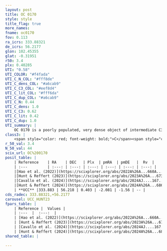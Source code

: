 ```yaml
---
layout: post
title: OC 0170
style: style
title_flag: true
more_names: 
fname: oc0170
fov: 0.113
ra_icrs: 333.88321
de_icrs: 56.2177
glon: 102.45355
glat: -0.31951
r50: 3.4
plx: 0.40285
UTI: "0.58"
UTI_COLOR: "#f4fada"
UTI_C_N_COL: "#fff8de"
UTI_C_dens_COL: "#a6cab9"
UTI_C_C3_COL: "#eef8d4"
UTI_C_lit_COL: "#fff6da"
UTI_C_dup_COL: "#a6cab9"
UTI_C_N: 0.44
UTI_C_dens: 1.0
UTI_C_C3: 0.62
UTI_C_lit: 0.42
UTI_C_dup: 1.0
UTI_summary: |
    OC 0170 is a poorly populated, very dense object of intermediate C3 quality. It was recently reported in the literature.
class3: |
    <span style="color: red; font-weight: bold;">C</span><span style="color: green; font-weight: bold;">A</span>
r_50_val: 3.4
N_50_val: 44
scix_url: OC%200170
posit_table: |
    | Reference    | RA    | DEC   | Plx  | pmRA  | pmDE   |  Rv  |
    | :---         | :---: | :---: | :---: | :---: | :---: | :---: |
    |[Hao et al. (2022)](https://scixplorer.org/abs/2022A%26A...660A...4H) | 333.879 | 56.229 | 0.397 | -2.088 | -1.565 | -- |
    |[Hunt & Reffert (2023)](https://scixplorer.org/abs/2023A%26A...673A.114H) | 333.899 | 56.208 | 0.392 | -2.083 | -1.564 | -- |
    |[Cavallo et al. (2024)](https://scixplorer.org/abs/2024AJ....167...12C) | 333.848 | 56.222 | 0.402 | -- | -- | -- |
    |[Hunt & Reffert (2024)](https://scixplorer.org/abs/2024A%26A...686A..42H) | 333.899 | 56.208 | 0.392 | -2.083 | -1.564 | -- |
    | **UCC** |333.883 | 56.218 | 0.403 | -2.081 | -1.56 | -- | 
cds_radec: 333.88321,+56.2177
carousel: UCC_HUNT23
fpars_table: |
    | Reference |  Values |
    | :---  |  :---:  |
    | [Hao et al. (2022)](https://scixplorer.org/abs/2022A%26A...660A...4H) | `AG=0.8, age=8.5, Z=0.028` |
    | [Hunt & Reffert (2023)](https://scixplorer.org/abs/2023A%26A...673A.114H) | `AV50=2.562, diffAV50=2.248, MOD50=11.812, logAge50=7.971` |
    | [Cavallo et al. (2024)](https://scixplorer.org/abs/2024AJ....167...12C) | `AV50=2.55, dMod50=12.02, logAge50=8.22, [Fe/H]50=0.36` |
    | [Hunt & Reffert (2024)](https://scixplorer.org/abs/2024A%26A...686A..42H) | `MassJ=593.149` |
shared_table: |
    
---
```

